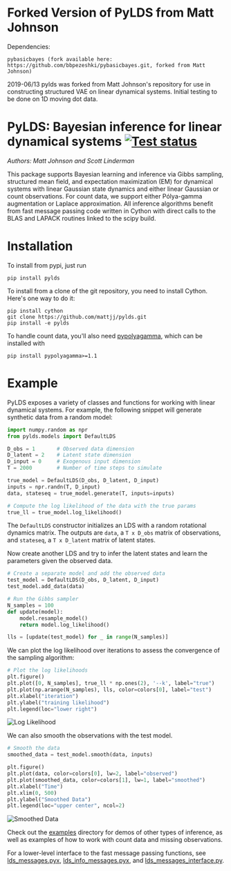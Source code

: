 # Forked Version of PyLDS from Matt Johnson
Dependencies:
```
pybasicbayes (fork available here: https://github.com/bbpezeshki/pybasicbayes.git, forked from Matt Johnson)
```
2019-06/13
pylds was forked from Matt Johnson's repository for use in constructing structured VAE on linear dynamical systems.
Initial testing to be done on 1D moving dot data.

# PyLDS: Bayesian inference for linear dynamical systems [![Test status](https://travis-ci.org/mattjj/pylds.svg?branch=master)](https://travis-ci.org/mattjj/pylds)
_Authors: Matt Johnson and Scott Linderman_

This package supports Bayesian learning and inference  via Gibbs sampling,
structured mean field, and expectation maximization (EM) for
dynamical systems with linear Gaussian state dynamics and
either linear Gaussian or count observations. For count data,
we support either Pólya-gamma augmentation or Laplace approximation.
All inference algorithms benefit from fast message passing code
written in Cython with direct calls to the BLAS and LAPACK routines
linked to the scipy build.

# Installation

To install from pypi, just run

```
pip install pylds
```

To install from a clone of the git repository, you need to install Cython.
Here's one way to do it:

```
pip install cython
git clone https://github.com/mattjj/pylds.git
pip install -e pylds
```

To handle count data, you'll also need
[pypolyagamma](https://github.com/slinderman/pypolyagamma), which can be
installed with

```
pip install pypolyagamma>=1.1
```

# Example
PyLDS exposes a variety of classes and functions for working with linear
dynamical systems. For example, the following snippet will
generate synthetic data from a random model:
```python
import numpy.random as npr
from pylds.models import DefaultLDS

D_obs = 1       # Observed data dimension
D_latent = 2	# Latent state dimension
D_input = 0	    # Exogenous input dimension
T = 2000  	    # Number of time steps to simulate

true_model = DefaultLDS(D_obs, D_latent, D_input)
inputs = npr.randn(T, D_input)
data, stateseq = true_model.generate(T, inputs=inputs)

# Compute the log likelihood of the data with the true params
true_ll = true_model.log_likelihood() 
```
The `DefaultLDS` constructor initializes an LDS with a
random rotational dynamics matrix. The outputs are `data`, a `T x D_obs` 
matrix of observations, and `stateseq`, a `T x D_latent` matrix
of latent states.

Now create another LDS and try to infer the latent states and
learn the parameters given the observed data. 

```python
# Create a separate model and add the observed data
test_model = DefaultLDS(D_obs, D_latent, D_input)
test_model.add_data(data)

# Run the Gibbs sampler
N_samples = 100
def update(model):
    model.resample_model()
    return model.log_likelihood()

lls = [update(test_model) for _ in range(N_samples)]
```

We can plot the log likelihood over iterations to assess the
convergence of the sampling algorithm:

```python
# Plot the log likelihoods
plt.figure()
plt.plot([0, N_samples], true_ll * np.ones(2), '--k', label="true")
plt.plot(np.arange(N_samples), lls, color=colors[0], label="test")
plt.xlabel("iteration")
plt.ylabel("training likelihood")
plt.legend(loc="lower right")
```
![Log Likelihood](aux/demo_ll.png)

We can also smooth the observations with the test model.
```python
# Smooth the data
smoothed_data = test_model.smooth(data, inputs)

plt.figure()
plt.plot(data, color=colors[0], lw=2, label="observed")
plt.plot(smoothed_data, color=colors[1], lw=1, label="smoothed")
plt.xlabel("Time")
plt.xlim(0, 500)
plt.ylabel("Smoothed Data")
plt.legend(loc="upper center", ncol=2)
```

![Smoothed Data](aux/demo_smooth.png)

Check out the [examples](/examples) directory for demos of other
types of inference, as well as examples of how to work with count
data and missing observations.

For a lower-level interface to the fast message passing functions,
see [lds_messages.pyx](pylds/lds_messages.pyx),
[lds_info_messages.pyx](pylds/lds_info_messages.pyx), and
[lds_messages_interface.py](pylds/lds_messages_interface.py).


